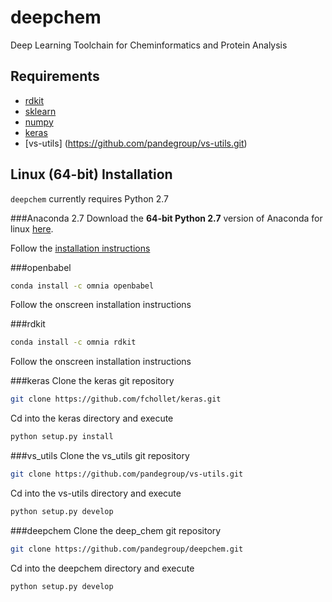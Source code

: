 deepchem
=============

Deep Learning Toolchain for Cheminformatics and Protein Analysis

Requirements
------------
* [rdkit](http://www.rdkit.org/docs/Install.html)
* [sklearn](https://github.com/scikit-learn/scikit-learn.git)
* [numpy](https://store.continuum.io/cshop/anaconda/)
* [keras](keras.io)
* [vs-utils] (https://github.com/pandegroup/vs-utils.git)

Linux (64-bit) Installation 
------------------

```deepchem``` currently requires Python 2.7

###Anaconda 2.7
Download the **64-bit Python 2.7** version of Anaconda for linux [here](https://www.continuum.io/downloads#_unix).

Follow the [installation instructions](http://docs.continuum.io/anaconda/install#linux-install)

###openbabel
```bash
conda install -c omnia openbabel
```  

Follow the onscreen installation instructions

###rdkit
```bash
conda install -c omnia rdkit
```

Follow the onscreen installation instructions

###keras
Clone the keras git repository
```bash
git clone https://github.com/fchollet/keras.git
```

Cd into the keras directory and execute
```bash
python setup.py install
```

###vs_utils
Clone the vs_utils git repository
```bash
git clone https://github.com/pandegroup/vs-utils.git
```

Cd into the vs-utils directory and execute
```bash
python setup.py develop
```

###deepchem
Clone the deep_chem git repository
```bash
git clone https://github.com/pandegroup/deepchem.git
```

Cd into the deepchem directory and execute 
```bash
python setup.py develop
```
